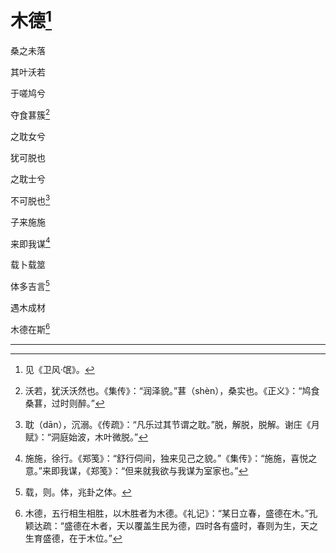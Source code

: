    

# 木德[^1]

桑之未落

其叶沃若

于嗟鸠兮

夺食葚簇[^2]

之耽女兮

犹可脱也

之耽士兮

不可脱也[^3]

子来施施

来即我谋[^4]

载卜载筮

体多吉言[^5]

遇木成材

木德在斯[^6]

* * *

[^1]: 见《卫风·氓》。
[^2]: 沃若，犹沃沃然也。《集传》：“润泽貌。”葚（shèn），桑实也。《正义》：“鸠食桑葚，过时则醉。”
[^3]: 耽（dān），沉溺。《传疏》：“凡乐过其节谓之耽。”脱，解脱，脱解。谢庄《月赋》：“洞庭始波，木叶微脱。”
[^4]: 施施，徐行。《郑笺》：“舒行伺间，独来见己之貌。”《集传》：“施施，喜悦之意。”来即我谋，《郑笺》：“但来就我欲与我谋为室家也。”
[^5]: 载，则。体，兆卦之体。
[^6]: 木德，五行相生相胜，以木胜者为木德。《礼记》：“某日立春，盛德在木。”孔颖达疏：“盛德在木者，天以覆盖生民为德，四时各有盛时，春则为生，天之生育盛德，在于木位。”